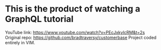 # This is the product of watching a GraphQL tutorial
YouTube link: https://www.youtube.com/watch?v=PEcJxkylcRM&t=2s  
Original repo: https://github.com/bradtraversy/customerbase 
Project coded entirely in VIM. 
